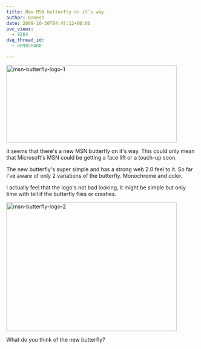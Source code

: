 ```yaml
---
title: New MSN butterfly on it’s way
author: Danesh
date: 2009-10-30T04:47:12+00:00
pvc_views:
  - 9264
dsq_thread_id:
  - 889858480

---
```

[<img loading="lazy" class="alignnone size-medium wp-image-1806" title="msn-butterfly-logo-1" src="/wp-content/uploads/2009/10/msn-butterfly-logo-1-450x204.jpg" alt="msn-butterfly-logo-1" width="450" height="204" srcset="/wp-content/uploads/2009/10/msn-butterfly-logo-1-450x204.jpg 450w, /wp-content/uploads/2009/10/msn-butterfly-logo-1.jpg 600w" sizes="(max-width: 450px) 100vw, 450px" />][1]

It seems that there's a new MSN butterfly on it's way. This could only mean that Microsoft's MSN could be getting a face lift or a touch-up soon.

The new butterfly's super simple and has a strong web 2.0 feel to it. So far I've aware of only 2 variations of the butterfly. Monochrome and color.

I actually feel that the logo's not bad looking, it might be simple but only time with tell if the butterfly flies or crashes.

[<img loading="lazy" class="alignnone size-medium wp-image-1807" title="msn-butterfly-logo-2" src="/wp-content/uploads/2009/10/msn-butterfly-logo-2-450x339.jpg" alt="msn-butterfly-logo-2" width="450" height="339" srcset="/wp-content/uploads/2009/10/msn-butterfly-logo-2-450x339.jpg 450w, /wp-content/uploads/2009/10/msn-butterfly-logo-2.jpg 472w" sizes="(max-width: 450px) 100vw, 450px" />][2]

What do you think of the new butterfly?

 [1]: /wp-content/uploads/2009/10/msn-butterfly-logo-1.jpg
 [2]: /wp-content/uploads/2009/10/msn-butterfly-logo-2.jpg